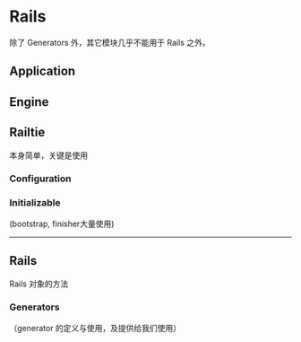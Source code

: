 # Rails

除了 Generators 外，其它模块几乎不能用于 Rails 之外。




## Application

## Engine

## Railtie

本身简单，关键是使用

### Configuration

### Initializable
(bootstrap, finisher大量使用)

---

## Rails

Rails 对象的方法

### Generators
 （generator 的定义与使用，及提供给我们使用）


